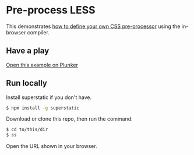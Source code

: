 # Pre-process LESS

This demonstrates [how to define your own CSS pre-processor](http://riotjs.com/guide/compiler/#any-language) using the in-browser compiler.

## Have a play

[Open this example on Plunker](http://riotjs.com/examples/plunker/?app=pre-process-less)

## Run locally

Install superstatic if you don't have.

```bash
$ npm install -g superstatic
```

Download or clone this repo, then run the command.

```bash
$ cd to/this/dir
$ ss
```

Open the URL shown in your browser.
